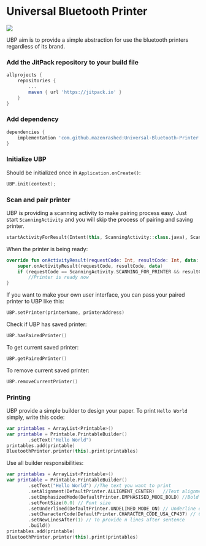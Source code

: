 # Universal Bluetooth Printer
[![](https://jitpack.io/v/mazenrashed/Universal-Bluetooth-Printer.svg)](https://jitpack.io/#mazenrashed/Universal-Bluetooth-Printer)

UBP aim is to provide a simple abstraction for use the bluetooth printers regardless of its brand.

###  Add the JitPack repository to your build file
```groovy
allprojects {
	repositories {
		...
		maven { url 'https://jitpack.io' }
	}
}
```
### Add dependency
```groovy
dependencies {
	implementation 'com.github.mazenrashed:Universal-Bluetooth-Printer:1.0.0'
}
```
### Initialize UBP
Should be initialized once in `Application.onCreate()`:
```kotlin
UBP.init(context);
```
### Scan and pair printer
UBP is providing a scanning activity to make pairing process easy.
Just start `ScanningActivity` and you will skip the process of pairing and saving printer.
```kotlin
startActivityForResult(Intent(this, ScanningActivity::class.java), ScanningActivity.SCANNING_FOR_PRINTER)
```
When the printer is being ready:
```kotlin
override fun onActivityResult(requestCode: Int, resultCode: Int, data: Intent?) {  
    super.onActivityResult(requestCode, resultCode, data)  
    if (requestCode == ScanningActivity.SCANNING_FOR_PRINTER && resultCode == Activity.RESULT_OK)  
        //Printer is ready now 
}
```
If you want to make your own user interface, you can pass your paired printer to UBP like this:
```kotlin
UBP.setPrinter(printerName, printerAddress)
```
Check if UBP has saved printer:
```kotlin
UBP.hasPairedPrinter()
```
To get current saved printer:
```kotlin
UBP.getPairedPrinter()
```
To remove current saved printer:
```kotlin
UBP.removeCurrentPrinter()
```
### Printing
UBP provide a simple builder to design your paper.
To print `Hello World` simply, write this code:
```kotlin
var printables = ArrayList<Printable>()
var printable = Printable.PrintableBuilder()  
        .setText("Hello World")
printables.add(printable)
BluetoothPrinter.printer(this).print(printables)
```
Use all builder responsibilities:
```kotlin
var printables = ArrayList<Printable>()
var printable = Printable.PrintableBuilder()  
        .setText("Hello World") //The text you want to print
        .setAlignment(DefaultPrinter.ALLIGMENT_CENTER)   //Text alignment
        .setEmphasizedMode(DefaultPrinter.EMPHASISED_MODE_BOLD) //Bold or normal  
        .setFontSize(0.0) // Font size
        .setUnderlined(DefaultPrinter.UNDELINED_MODE_ON) // Underline on/off
        .setCharacterCode(DefaultPrinter.CHARACTER_CODE_USA_CP437) // Character code to support languages
        .setNewLinesAfter(1) // To provide n lines after sentence
        .build()
printables.add(printable)
BluetoothPrinter.printer(this).print(printables)
```




